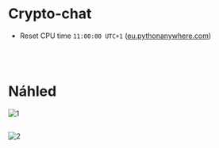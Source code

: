 # Crypto-chat

- Reset CPU time ```11:00:00 UTC+1``` ([eu.pythonanywhere.com](https://eu.pythonanywhere.com))

<br>
</br>

# Náhled
![1](https://user-images.githubusercontent.com/82058894/208257104-7f991d03-cd51-4a10-9cfa-2e3d6ed0381f.png)
##
![2](https://user-images.githubusercontent.com/82058894/208264966-ef92612a-bdd2-478c-b3fc-b4dcfd1cc42f.png)
